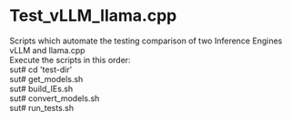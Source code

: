 # Test_vLLM_llama.cpp
Scripts which automate the testing comparison of two Inference Engines vLLM and llama.cpp  
Execute the scripts in this order:  
sut# cd 'test-dir'  
sut#  get_models.sh  
sut# build_IEs.sh  
sut# convert_models.sh  
sut# run_tests.sh  
